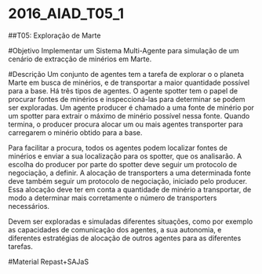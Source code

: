 # 2016_AIAD_T05_1

##T05: Exploração de Marte

#Objetivo
Implementar um Sistema Multi-Agente para simulação de um cenário de extracção de minérios em Marte.

#Descrição
Um conjunto de agentes tem a tarefa de explorar o o planeta Marte em busca de minérios, e de transportar a maior quantidade possível para a base. Há três tipos de agentes. O agente spotter tem o papel de procurar fontes de minérios e inspeccioná-las para determinar se podem ser exploradas. Um agente producer é chamado a uma fonte de minério por um spotter para extrair o máximo de minério possível nessa fonte. Quando termina, o producer procura alocar um ou mais agentes transporter para carregarem o minério obtido para a base.

Para facilitar a procura, todos os agentes podem localizar fontes de minérios e enviar a sua localização para os spotter, que os analisarão. A escolha do producer por parte do spotter deve seguir um protocolo de negociação, a definir. A alocação de transporters a uma determinada fonte deve também seguir um protocolo de negociação, iniciado pelo producer. Essa alocação deve ter em conta a quantidade de minério a transportar, de modo a determinar mais corretamente o número de transporters necessários.

Devem ser exploradas e simuladas diferentes situações, como por exemplo as capacidades de comunicação dos agentes, a sua autonomia, e diferentes estratégias de alocação de outros agentes para as diferentes tarefas.

#Material
Repast+SAJaS
